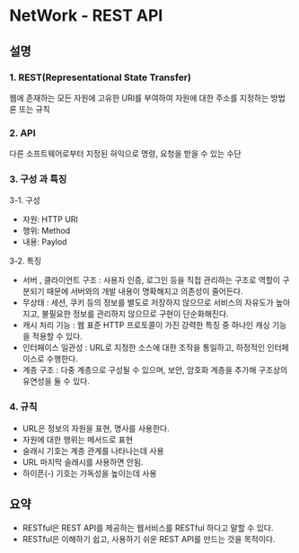 # NetWork - REST API

## 설명

### 1. REST(Representational State Transfer)

웹에 존재하는 모든 자원에 고유한 URI를 부여하여 자원에 대한 주소를 지정하는 방법론 또는 규칙

### 2. API

다른 소프트웨어로부터 지정된 혀익으로 명령, 요청을 받을 수 있는 수단

### 3. 구성 과 특징

3-1. 구성

- 자원: HTTP URI
- 행위: Method
- 내용: Paylod

3-2. 특징

- 서버 , 클라이언트 구조
  : 사용자 인증, 로그인 등을 직접 관리하는 구조로 역할이 구분되기 때문에 서버와의 개발 내용이 명확해지고 의존성이 줄어든다.
- 무상태
  : 세션, 쿠키 등의 정보를 별도로 저장하지 않으므로 서비스의 자유도가 높아지고, 불필요한 정보를 관리하지 않으므로 구현이 단순화해진다.
- 캐시 처리 기능
  : 웹 표준 HTTP 프로토콜이 가진 강력한 특징 중 하나인 캐싱 기능을 적용할 수 있다.
- 인터페이스 일관성
  : URL로 지정한 소스에 대한 조작을 통일하고, 하정적인 인터페이스로 수행한다.
- 계층 구조
  : 다중 계층으로 구성될 수 있으며, 보안, 암호화 계층을 추가해 구조상의 유연성을 둘 수 있다.

### 4. 규칙

- URL은 정보의 자원을 표현, 명사를 사용한다.
- 자원에 대한 행위는 메서드로 표현
- 슬래시 기호는 계층 관계를 나타나는데 사용
- URL 마지막 슬래시를 사용하면 안됨.
- 하이픈(-) 기호는 가독성을 높이는데 사용

## 요약

- RESTful은 REST API를 제공하는 웹서비스를 RESTful 하다고 말할 수 있다.
- RESTful은 이해하기 쉽고, 사용하기 쉬운 REST API를 만드는 것을 목적이다.
